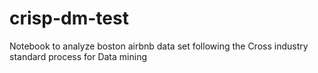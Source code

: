 # crisp-dm-test
Notebook to analyze boston airbnb data set following the Cross industry standard process for Data mining

